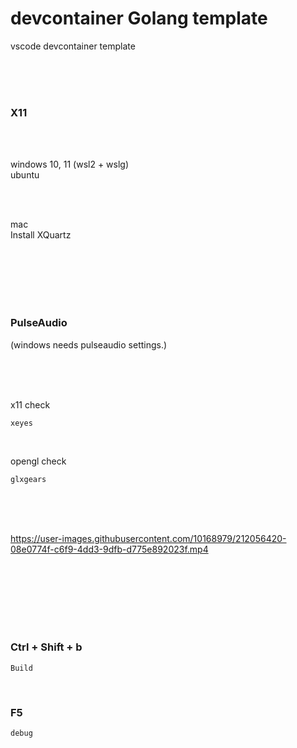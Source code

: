 # devcontainer Golang template

vscode devcontainer template

<br><br><br>





### X11  

<br><br>

windows 10, 11 (wsl2 + wslg)  
ubuntu

<br><br>

mac  
Install XQuartz

<br><br><br>
<br><br>

### PulseAudio  
(windows needs pulseaudio settings.)

<br><br><br>


x11 check
```
xeyes
```

<br>

opengl check
```
glxgears
```

<br><br><br>


https://user-images.githubusercontent.com/10168979/212056420-08e0774f-c6f9-4dd3-9dfb-d775e892023f.mp4


<br><br><br>
<br><br><br>

### Ctrl + Shift + b  

```
Build
```

<br>

### F5  

```
debug
```

<br><br><br>
<br><br><br>
<br><br><br>


